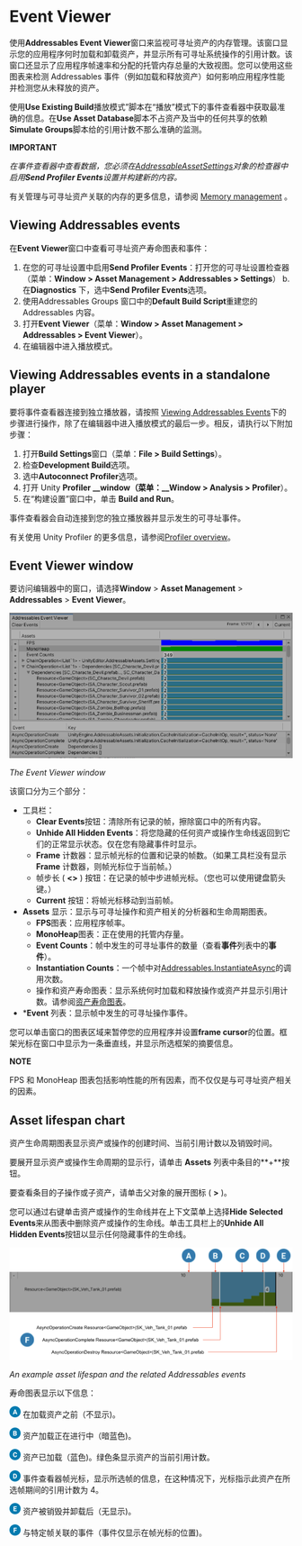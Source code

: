 # Event Viewer

使用**Addressables Event Viewer**窗口来监视可寻址资产的内存管理。该窗口显示您的应用程序何时加载和卸载资产，并显示所有可寻址系统操作的引用计数。该窗口还显示了应用程序帧速率和分配的托管内存总量的大致视图。您可以使用这些图表来检测 Addressables 事件（例如加载和释放资产）如何影响应用程序性能并检测您从未释放的资产。

使用**Use Existing Build**播放模式”脚本在“播放”模式下的事件查看器中获取最准确的信息。在**Use Asset Database**脚本不占资产及当中的任何共享的依赖**Simulate Groups**脚本给的引用计数不那么准确的监测。

**IMPORTANT**

*在事件查看器中查看数据，您必须在[AddressableAssetSettings](https://docs.unity3d.com/Packages/com.unity.addressables@1.19/api/UnityEditor.AddressableAssets.Settings.AddressableAssetSettings.html)对象的检查器中启用**Send Profiler Events**设置并构建新的内容。*

有关管理与可寻址资产关联的内存的更多信息，请参阅 [Memory management](https://docs.unity3d.com/Packages/com.unity.addressables@1.19/manual/MemoryManagement.html) 。

## Viewing Addressables events

在**Event Viewer**窗口中查看可寻址资产寿命图表和事件：

1. 在您的可寻址设置中启用**Send Profiler Events**：打开您的可寻址设置检查器（菜单：**Window > Asset Management > Addressables > Settings**） b. 在**Diagnostics** 下，选中**Send Profiler Events**选项。
2. 使用Addressables Groups 窗口中的**Default Build Script**重建您的 Addressables 内容。
3. 打开**Event Viewer**（菜单：**Window > Asset Management > Addressables > Event Viewer**）。
4. 在编辑器中进入播放模式。

## Viewing Addressables events in a standalone player

要将事件查看器连接到独立播放器，请按照 [Viewing Addressables Events](https://docs.unity3d.com/Packages/com.unity.addressables@1.19/manual/EventViewer.html#viewing-addressables-events)下的步骤进行操作，除了在编辑器中进入播放模式的最后一步。相反，请执行以下附加步骤：

1. 打开**Build Settings**窗口（菜单：**File > Build Settings**）。
2. 检查**Development Build**选项。
3. 选中**Autoconnect Profiler**选项。
4. 打开 Unity **Profiler __window（菜单：__Window > Analysis > Profiler**）。
5. 在“构建设置”窗口中，单击  **Build and Run**。

事件查看器会自动连接到您的独立播放器并显示发生的可寻址事件。

有关使用 Unity Profiler 的更多信息，请参阅[Profiler overview](https://docs.unity3d.com/2019.4/Documentation/Manual/Profiler.html)。

## Event Viewer window

要访问编辑器中的窗口，请选择**Window** > **Asset Management** > **Addressables** > **Event Viewer**。

![](addr_eventviewer_0.png)

*The Event Viewer window*

该窗口分为三个部分：

- 工具栏：
  - **Clear Events**按钮：清除所有记录的帧，擦除窗口中的所有内容。
  - **Unhide All Hidden Events**：将您隐藏的任何资产或操作生命线返回到它们的正常显示状态。仅在您有隐藏事件时显示。
  - **Frame** 计数器：显示帧光标的位置和记录的帧数。（如果工具栏没有显示 **Frame** 计数器，则帧光标位于当前帧。）
  - 帧步长 ( **<>** ) 按钮：在记录的帧中步进帧光标。（您也可以使用键盘箭头键。）
  - **Current** 按钮：将帧光标移动到当前帧。
- **Assets** 显示：显示与可寻址操作和资产相关的分析器和生命周期图表。
  - **FPS**图表：应用程序帧率。
  - **MonoHeap**图表：正在使用的托管内存量。
  - **Event Counts**：帧中发生的可寻址事件的数量（查看**事件**列表中的**事件**）。
  - **Instantiation Counts**：一个帧中对[Addressables.InstantiateAsync](https://docs.unity3d.com/Packages/com.unity.addressables@1.19/api/UnityEngine.AddressableAssets.Addressables.InstantiateAsync.html)的调用次数。
  - 操作和资产寿命图表：显示系统何时加载和释放操作或资产并显示引用计数。请参阅[资产寿命图表](https://docs.unity3d.com/Packages/com.unity.addressables@1.19/manual/EventViewer.html#asset-lifespan-chart)。
- ***Event** 列表：显示帧中发生的可寻址操作事件。

您可以单击窗口的图表区域来暂停您的应用程序并设置**frame cursor**的位置。框架光标在窗口中显示为一条垂直线，并显示所选框架的摘要信息。

**NOTE**

FPS 和 MonoHeap 图表包括影响性能的所有因素，而不仅仅是与可寻址资产相关的因素。

## Asset lifespan chart

资产生命周期图表显示资产或操作的创建时间、当前引用计数以及销毁时间。

要展开显示资产或操作生命周期的显示行，请单击 **Assets** 列表中条目的**+**按钮。

要查看条目的子操作或子资产，请单击父对象的展开图标 ( **>** )。

您可以通过右键单击资产或操作的生命线并在上下文菜单上选择**Hide Selected Events**来从图表中删除资产或操作的生命线。单击工具栏上的**Unhide All Hidden Events**按钮以显示任何隐藏事件的生命线。

![](addr_eventviewer_1.png)

*An example asset lifespan and the related Addressables events*

寿命图表显示以下信息：

![img](A.png)
在加载资产之前（不显示)。

![img](B.png)
资产加载正在进行中（暗蓝色)。

![img](C.png)
资产已加载（蓝色)。绿色条显示资产的当前引用计数。

![img](D.png)
事件查看器帧光标，显示所选帧的信息，在这种情况下，光标指示此资产在所选帧期间的引用计数为 4。

![img](E.png)
资产被销毁并卸载后（无显示)。

![img](F.png)
与特定帧关联的事件（事件仅显示在帧光标的位置)。